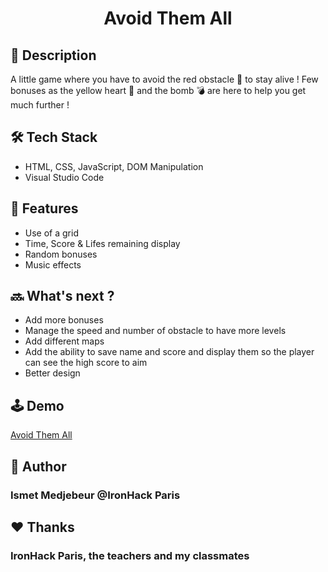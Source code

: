 # <p align="center">Avoid Them All</p>

## 📒 Description
A little game where you have to avoid the red obstacle 🔻 to stay alive ! Few bonuses as the yellow heart 💛 and the bomb 💣 are here to help you get much further !

## 🛠️ Tech Stack
- HTML, CSS, JavaScript, DOM Manipulation
- Visual Studio Code

## 🧐 Features    
- Use of a grid
- Time, Score & Lifes remaining display
- Random bonuses
- Music effects

## 🔜 What's next ?
- Add more bonuses
- Manage the speed and number of obstacle to have more levels
- Add different maps
- Add the ability to save name and score and display them so the player can see the high score to aim
- Better design

## 🕹 Demo
[Avoid Them All](https://ismetmedj.github.io/project-1-game/)

## 🙇 Author
### Ismet Medjebeur @IronHack Paris

## ❤️ Thanks
### IronHack Paris, the teachers and my classmates
